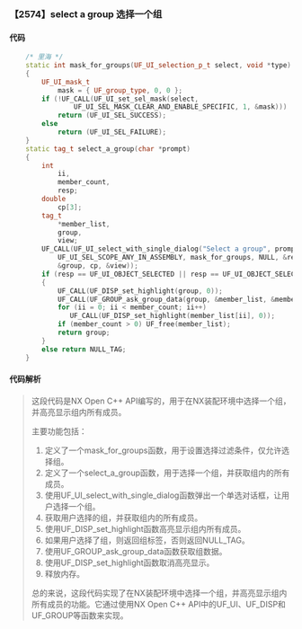 ### 【2574】select a group 选择一个组

#### 代码

```cpp
    /* 里海 */  
    static int mask_for_groups(UF_UI_selection_p_t select, void *type)  
    {  
        UF_UI_mask_t  
            mask = { UF_group_type, 0, 0 };  
        if (!UF_CALL(UF_UI_set_sel_mask(select,  
                UF_UI_SEL_MASK_CLEAR_AND_ENABLE_SPECIFIC, 1, &mask)))  
            return (UF_UI_SEL_SUCCESS);  
        else  
            return (UF_UI_SEL_FAILURE);  
    }  
    static tag_t select_a_group(char *prompt)  
    {  
        int  
            ii,  
            member_count,  
            resp;  
        double  
            cp[3];  
        tag_t  
            *member_list,  
            group,  
            view;  
        UF_CALL(UF_UI_select_with_single_dialog("Select a group", prompt,  
            UF_UI_SEL_SCOPE_ANY_IN_ASSEMBLY, mask_for_groups, NULL, &resp,  
            &group, cp, &view));  
        if (resp == UF_UI_OBJECT_SELECTED || resp == UF_UI_OBJECT_SELECTED_BY_NAME)  
        {  
            UF_CALL(UF_DISP_set_highlight(group, 0));  
            UF_CALL(UF_GROUP_ask_group_data(group, &member_list, &member_count));  
            for (ii = 0; ii < member_count; ii++)  
               UF_CALL(UF_DISP_set_highlight(member_list[ii], 0));  
            if (member_count > 0) UF_free(member_list);  
            return group;  
        }  
        else return NULL_TAG;  
    }

```

#### 代码解析

> 这段代码是NX Open C++ API编写的，用于在NX装配环境中选择一个组，并高亮显示组内所有成员。
>
> 主要功能包括：
>
> 1. 定义了一个mask_for_groups函数，用于设置选择过滤条件，仅允许选择组。
> 2. 定义了一个select_a_group函数，用于选择一个组，并获取组内的所有成员。
> 3. 使用UF_UI_select_with_single_dialog函数弹出一个单选对话框，让用户选择一个组。
> 4. 获取用户选择的组，并获取组内的所有成员。
> 5. 使用UF_DISP_set_highlight函数高亮显示组内所有成员。
> 6. 如果用户选择了组，则返回组标签，否则返回NULL_TAG。
> 7. 使用UF_GROUP_ask_group_data函数获取组数据。
> 8. 使用UF_DISP_set_highlight函数取消高亮显示。
> 9. 释放内存。
>
> 总的来说，这段代码实现了在NX装配环境中选择一个组，并高亮显示组内所有成员的功能。它通过使用NX Open C++ API中的UF_UI、UF_DISP和UF_GROUP等函数来实现。
>

